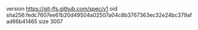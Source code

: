 version https://git-lfs.github.com/spec/v1
oid sha256:fedc7607ee61b20d49504a02507a04c8b3767363ec32e24bc379afad66b41465
size 3007
